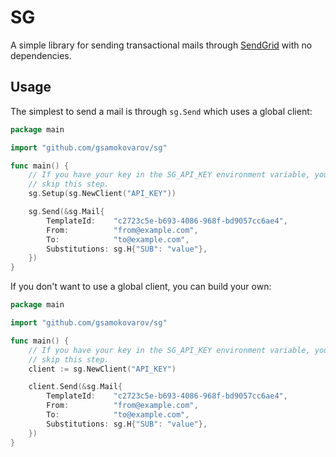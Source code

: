 # SG

A simple library for sending transactional mails through [SendGrid] with no
dependencies.

## Usage

The simplest to send a mail is through `sg.Send` which uses a global client:

```go
package main

import "github.com/gsamokovarov/sg"

func main() {
	// If you have your key in the SG_API_KEY environment variable, you may
	// skip this step.
	sg.Setup(sg.NewClient("API_KEY"))

	sg.Send(&sg.Mail{
		TemplateId:    "c2723c5e-b693-4086-968f-bd9057cc6ae4",
		From:          "from@example.com",
		To:            "to@example.com",
		Substitutions: sg.H{"SUB": "value"},
	})
}
```

If you don't want to use a global client, you can build your own:

```go
package main

import "github.com/gsamokovarov/sg"

func main() {
	// If you have your key in the SG_API_KEY environment variable, you may
	// skip this step.
	client := sg.NewClient("API_KEY")

	client.Send(&sg.Mail{
		TemplateId:    "c2723c5e-b693-4086-968f-bd9057cc6ae4",
		From:          "from@example.com",
		To:            "to@example.com",
		Substitutions: sg.H{"SUB": "value"},
	})
}
```

[SendGrid]: https://sendgrid.com
